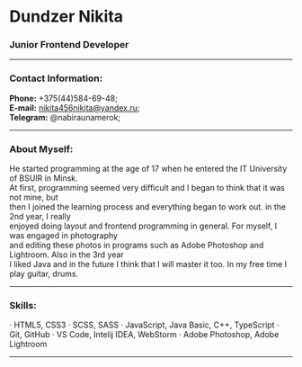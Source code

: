 # **Dundzer Nikita**
### Junior Frontend Developer
---  
### Contact Information:
**Phone:** +375(44)584-69-48;  
**E-mail:** nikita456nikita@yandex.ru;  
**Telegram:** @nabiraunamerok;  

---  
### About Myself:
He started programming at the age of 17 when he entered the IT University of BSUIR in Minsk.  
At first, programming seemed very difficult and I began to think that it was not mine, but  
then I joined the learning process and everything began to work out. in the 2nd year, I really  
enjoyed doing layout and frontend programming in general. For myself, I was engaged in photography  
and editing these photos in programs such as Adobe Photoshop and Lightroom. Also in the 3rd year  
I liked Java and in the future I think that I will master it too. In my free time I play guitar, drums.  

---  
### Skills:
&#183; HTML5, CSS3
&#183; SCSS, SASS
&#183; JavaScript, Java Basic, C++, TypeScript
&#183; Git, GitHub
&#183; VS Code, Intelij IDEA, WebStorm
&#183; Adobe Photoshop, Adobe Lightroom

---